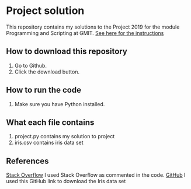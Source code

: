 # Project solution

This repository contains my solutions to the Project 2019 for the module Programming and Scripting at GMIT.
[See here for the instructions](https://github.com/ianmcloughlin/project-pands/raw/master/project.pdf)

## How to download this repository

1. Go to Github.
2. Click the download button.

## How to run the code

1. Make sure you have Python installed.

## What each file contains

1. project.py contains my solution to project
2. iris.csv contains iris data set

## References
[Stack Overflow](https://stackoverflow.com/) I used Stack Overflow as commented in the code.
[GitHub](https://gist.github.com/curran/a08a1080b88344b0c8a7) I used this GitHub link to download the Iris data set